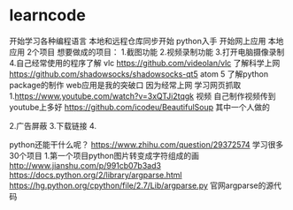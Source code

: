 # learncode
开始学习各种编程语言 本地和远程仓库同步开始
python入手 开始网上应用 本地应用 2个项目
想要做成的项目：
1.截图功能 2.视频录制功能 3.打开电脑摄像录制 4.自己经常使用的程序了解  vlc https://github.com/videolan/vlc 了解科学上网 https://github.com/shadowsocks/shadowsocks-qt5    atom  5 了解python package的制作
web应用是我的突破口 因为经常上网
学习网页抓取1.https://www.youtube.com/watch?v=3xQTJi2tqgk  视频 自己制作视频传到youtube上多好
https://github.com/icodeu/BeautifulSoup 其中一个人做的

2.广告屏蔽
3.下载链接
4.

python还能干什么呢？
https://www.zhihu.com/question/29372574 学习很多30个项目
1.第一个项目python图片转变成字符组成的画
http://www.jianshu.com/p/991cb07b3ad3
https://docs.python.org/2/library/argparse.html
https://hg.python.org/cpython/file/2.7/Lib/argparse.py 官网argparse的源代码
